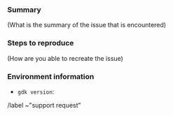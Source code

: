 <!---
Please read this!

This issue template is for community support requests.

Before opening a new issue, make sure to search for keywords in the issues and verify the issue you're about to submit isn't a duplicate.
--->

### Summary

(What is the summary of the issue that is encountered)

### Steps to reproduce

(How are you able to recreate the issue)

### Environment information

- `gdk version`:

/label ~"support request"
